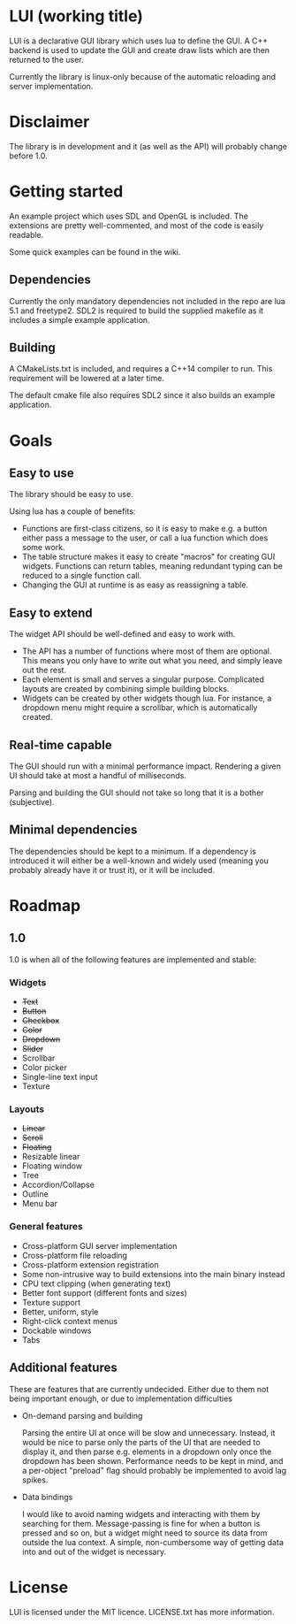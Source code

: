 # LUI (working title)
LUI is a declarative GUI library which uses lua to define the GUI. A  C++
backend is used to update the GUI and create draw lists which are then
returned to the user.

Currently the library is linux-only because of the automatic reloading and
server implementation.

# Disclaimer
The library is in development and it (as well as the API) will probably change
before 1.0.

# Getting started
An example project which uses SDL and OpenGL is included. The extensions are
pretty well-commented, and most of the code is easily readable.

Some quick examples can be found in the wiki.

## Dependencies
Currently the only mandatory dependencies not included in the repo are lua 5.1
and freetype2. SDL2 is required to build the supplied makefile as it includes
a simple example application.

## Building
A CMakeLists.txt is included, and requires a C++14 compiler to run. This
requirement will be lowered at a later time.

The default cmake file also requires SDL2 since it also builds an example
application.

# Goals
## Easy to use
The library should be easy to use.

Using lua has a couple of benefits:
* Functions are first-class citizens, so it is easy to make e.g. a button either
pass a message to the user, or call a lua function which does some work.
* The table structure makes it easy to create "macros" for creating GUI widgets.
Functions can return tables, meaning redundant typing can be reduced to a single
function call.
* Changing the GUI at runtime is as easy as reassigning a table.
## Easy to extend
The widget API should be well-defined and easy to work with.
* The API has a number of functions where most of them are optional. This means
you only have to write out what you need, and simply leave out the rest.
* Each element is small and serves a singular purpose. Complicated layouts are
created by combining simple building blocks.
* Widgets can be created by other widgets though lua. For instance, a dropdown
menu might require a scrollbar, which is automatically created.
## Real-time capable
The GUI should run with a minimal performance impact. Rendering a given UI
should take at most a handful of milliseconds.

Parsing and building the GUI should not take so long that it is a bother
(subjective).
## Minimal dependencies
The dependencies should be kept to a minimum. If a dependency is introduced it
will either be a well-known and widely used (meaning you probably already have
it or trust it), or it will be included.

# Roadmap
## 1.0
1.0 is when all of the following features are implemented and stable:
### Widgets
* ~~Text~~
* ~~Button~~
* ~~Checkbox~~
* ~~Color~~
* ~~Dropdown~~
* ~~Slider~~
* Scrollbar
* Color picker
* Single-line text input
* Texture
### Layouts
* ~~Linear~~
* ~~Scroll~~
* ~~Floating~~
* Resizable linear
* Floating window
* Tree
* Accordion/Collapse
* Outline
* Menu bar
### General features
* Cross-platform GUI server implementation
* Cross-platform file reloading
* Cross-platform extension registration
* Some non-intrusive way to build extensions into the main binary instead
* CPU text clipping (when generating text)
* Better font support (different fonts and sizes)
* Texture support
* Better, uniform, style
* Right-click context menus
* Dockable windows
* Tabs

## Additional features
These are features that are currently undecided. Either due to them not being
important enough, or due to implementation difficulties
* On-demand parsing and building
  
  Parsing the entire UI at once will be slow and unnecessary. Instead, it would
  be nice to parse only the parts of the UI that are needed to display it, and
  then parse e.g. elements in a dropdown only once the dropdown has been shown.
  Performance needs to be kept in mind, and a per-object "preload" flag should
  probably be implemented to avoid lag spikes.

* Data bindings
  
  I would like to avoid naming widgets and interacting with them by searching
  for them. Message-passing is fine for when a button is pressed and so on, but
  a widget might need to source its data from outside the lua context. A simple,
  non-cumbersome way of getting data into and out of the widget is necessary.

# License
LUI is licensed under the MIT licence. LICENSE.txt has more information.